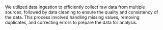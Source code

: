 We utilized data ingestion to efficiently collect raw data from multiple sources, followed by data cleaning to ensure the quality and consistency of the data. 
This process involved handling missing values, removing duplicates, and correcting errors to prepare the data for analysis.